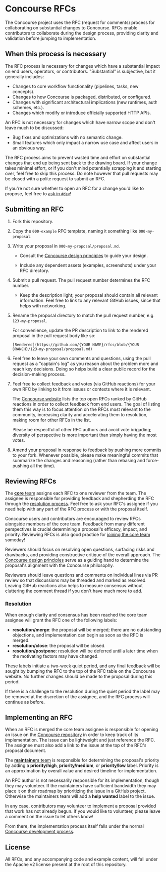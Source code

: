 # Concourse RFCs

The Concourse project uses the RFC (request for comments) process for
collaborating on substantial changes to Concourse. RFCs enable contributors to
collaborate during the design process, providing clarity and validation before
jumping to implementation.


## When this process is necessary

The RFC process is necessary for changes which have a substantial impact on end
users, operators, or contributors. "Substantial" is subjective, but it
generally includes:

* Changes to core workflow functionality (pipelines, tasks, new concepts).
* Changes to how Concourse is packaged, distributed, or configured.
* Changes with significant architectural implications (new runtimes, auth
  schemes, etc.).
* Changes which modify or introduce officially supported HTTP APIs.

An RFC is not necessary for changes which have narrow scope and don't leave
much to be discussed:

* Bug fixes and optimizations with no semantic change.
* Small features which only impact a narrow use case and affect users in an
  obvious way.

The RFC process aims to prevent wasted time and effort on substantial changes
that end up being sent back to the drawing board. If your change takes minimal
effort, or if you don't mind potentially scrapping it and starting over, feel
free to skip this process. Do note however that pull requests may be closed
with a polite request to submit an RFC.

If you're not sure whether to open an RFC for a change you'd like to propose,
feel free to [ask in `#dev`](https://discord.gg/MeRxXKW)!


## Submitting an RFC

1. Fork this repository.

1. Copy the `000-example` RFC template, naming it something like
   `000-my-proposal`.

1. Write your proposal in `000-my-proposal/proposal.md`.

    * Consult the [Concourse design principles](DESIGN_PRINCIPLES.md) to guide
      your design.

    * Include any dependent assets (examples, screenshots) under your RFC
      directory.

1. Submit a pull request. The pull request number determines the RFC number.

    * Keep the description light; your proposal should contain all relevant
      information. Feel free to link to any relevant GitHub issues, since that
      helps with networking.

1. Rename the proposal directory to match the pull request number, e.g.
   `123-my-proposal`.

   For convenience, update the PR description to link to the rendered proposal
   in the pull request body like so:

   ```
   [Rendered](https://github.com/{YOUR NAME}/rfcs/blob/{YOUR BRANCH}/123-my-proposal/proposal.md)
   ```

1. Feel free to leave your own comments and questions, using the pull request
   as a "captain's log" as you reason about the problem more and reach key
   decisions. Doing so helps build a clear public record for the
   decision-making process.

1. Feel free to collect feedback and votes (via GitHub reactions) for your own
   RFC by linking to it from issues or contexts where it is relevant.

   The [Concourse website](https://concourse-ci.org) lists the top open RFCs
   ranked by GitHub reactions in order to collect feedback from end users. The
   goal of listing them this way is to focus attention on the RFCs most
   relevant to the community, increasing clarity and accelerating them to
   resolution, making room for other RFCs in the list.

   Please be respectful of other RFC authors and avoid vote brigading;
   diversity of perspective is more important than simply having the most
   votes.

1. Amend your proposal in response to feedback by pushing more commits to your
   fork. Whenever possible, please make meaningful commits that summarize the
   changes and reasoning (rather than rebasing and force-pushing all the time).


## Reviewing RFCs

The [**core** team][core-team] assigns each RFC to one reviewer from the team.
The assignee is responsible for providing feedback and shepherding the RFC
through the [resolution process](#resolution). Feel free to ask your RFC's
assignee if you need help with any part of the RFC process or with the proposal
itself.

Concourse users and contributors are encouraged to review RFCs alongside
members of the core team. Feedback from many different perspectives is crucial
determining a proposal's efficacy, impact, and priority. Reviewing RFCs is also
good practice for [joining the core team][joining-a-team] someday!

Reviewers should focus on resolving open questions, surfacing risks and
drawbacks, and providing constructive critique of the overall approach. The
[Concourse design principles](DESIGN_PRINCIPLES.md) serve as a guiding hand to
determine the proposal's alignment with the Concourse philosophy.

Reviewers should leave questions and comments on individual lines via PR review
so that discussions may be threaded and marked as resolved. Leaving GitHub
reactions also helps to measure consensus without cluttering the comment thread
if you don't have much more to add.


### Resolution

When enough clarity and consensus has been reached the core team assignee will
grant the RFC one of the following labels:

* **resolution/merge**: the proposal will be merged; there are no outstanding
  objections, and implementation can begin as soon as the RFC is merged.
* **resolution/close**: the proposal will be closed.
* **resolution/postpone**: resolution will be deferred until a later time when
  the motivating factors may have changed.

These labels initiate a two-week quiet period, and any final feedback will be
sought by bumping the RFC to the top of the RFC table on the Concourse website.
No further changes should be made to the proposal during this period.

If there is a challenge to the resolution during the quiet period the label may
be removed at the discretion of the assignee, and the RFC process will continue
as before.


## Implementing an RFC

When an RFC is merged the core team assignee is responsible for opening an
issue on the [Concourse repository](https://github.com/concourse/concourse) in
order to keep track of its implementation. The issue can be lightweight and
just reference the RFC. The assignee must also add a link to the issue at the
top of the RFC's proposal document.

The [**maintainers** team][maintainers-team] is responsible for determining the
proposal's priority by adding a **priority/high**, **priority/medium**, or
**priority/low** label. Priority is an approximation by overall value and
desired timeline for implementation.

An RFC author is not necessarily responsible for its implementation, though
they may volunteer. If the maintainers have sufficient bandwidth they may place
it on their roadmap by prioritizing the issue in a GitHub project. Otherwise
the maintainers team will add a **help wanted** label to the issue.

In any case, contributors may volunteer to implement a proposal provided that
work has not already begun. If you would like to volunteer, please leave a
comment on the issue to let others know!

From there, the implementation process itself falls under the normal [Concourse
development process][contributing].


## License

All RFCs, and any accompanying code and example content, will fall under the
Apache v2 license present at the root of this repository.


[joining-a-team]: https://github.com/concourse/governance#joining-a-team
[core-team]: https://github.com/concourse/governance/blob/master/teams/core.yml
[maintainers-team]: https://github.com/concourse/governance/blob/master/teams/maintainers.yml
[contributing]: https://github.com/concourse/concourse/blob/master/CONTRIBUTING.md
